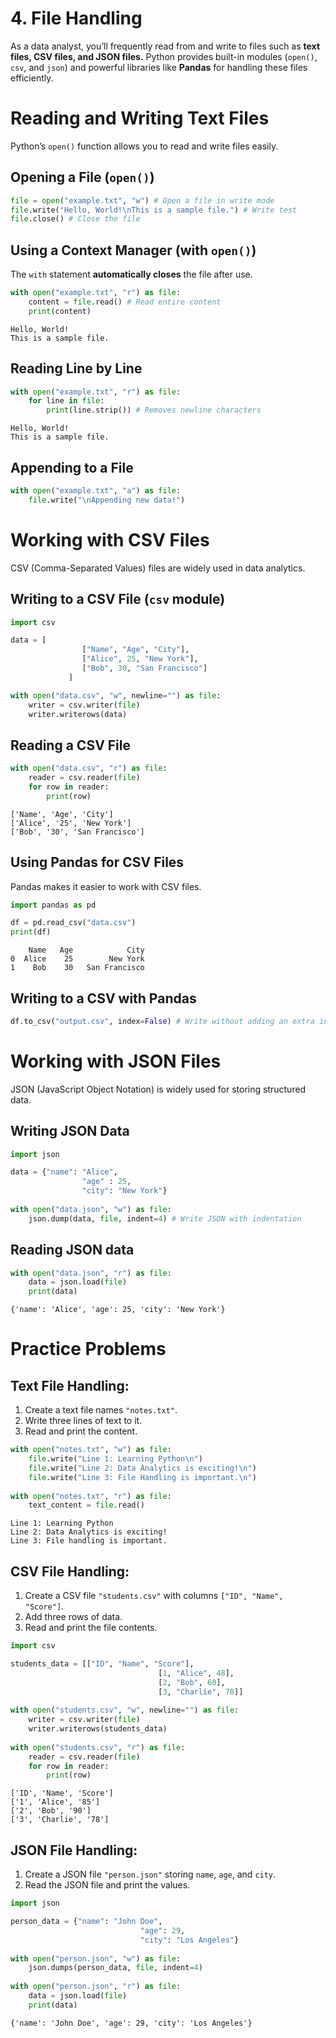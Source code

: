 # 4. File Handling

As a data analyst, you’ll frequently read from and write to files such as **text files, CSV files, and JSON files.** Python provides built-in modules (`open()`, `csv`, and `json`) and powerful libraries like **Pandas** for handling these files efficiently.

# Reading and Writing Text Files

Python’s `open()`  function allows you to read and write files easily.

## **Opening a File (`open()`)**

```python
file = open("example.txt", "w") # Open a file in write mode
file.write("Hello, World!\nThis is a sample file.") # Write test
file.close() # Close the file
```

## **Using a Context Manager** (with `open()`)

The `with` statement **automatically closes** the file after use.

```python
with open("example.txt", "r") as file:
	content = file.read() # Read entire content
	print(content)
```

```
Hello, World!
This is a sample file.
```

## **Reading Line by Line**

```python
with open("example.txt", "r") as file:
	for line in file:
		print(line.strip()) # Removes newline characters
```

```
Hello, World!
This is a sample file.
```

## **Appending to a File**

```python
with open("example.txt", "a") as file:
	file.write("\nAppending new data!")
```

# Working with CSV Files

CSV (Comma-Separated Values) files are widely used in data analytics.

## **Writing to a CSV File (`csv` module)**

```python
import csv

data = [
				["Name", "Age", "City"],
				["Alice", 25, "New York"],
				["Bob", 30, "San Francisco"]
			 ]

with open("data.csv", "w", newline="") as file:
	writer = csv.writer(file)
	writer.writerows(data)
```

## **Reading a CSV File**

```python
with open("data.csv", "r") as file:
	reader = csv.reader(file)
	for row in reader:
		print(row)
```

```
['Name', 'Age', 'City']
['Alice', '25', 'New York']
['Bob', '30', 'San Francisco']
```

## **Using Pandas for CSV Files**

Pandas makes it easier to work with CSV files.

```python
import pandas as pd

df = pd.read_csv("data.csv")
print(df)
```

```
   	Name   Age            City
0  Alice    25        New York
1    Bob    30   San Francisco
```

## **Writing to a CSV with Pandas**

```python
df.to_csv("output.csv", index=False) # Write without adding an extra index column
```

# Working with JSON Files

JSON (JavaScript Object Notation) is widely used for storing structured data.

## **Writing JSON Data**

```python
import json

data = {"name": "Alice",
				"age" : 25,
				"city": "New York"}
				
with open("data.json", "w") as file:
	json.dump(data, file, indent=4) # Write JSON with indentation
```

## **Reading JSON data**

```python
with open("data.json", "r") as file:
	data = json.load(file)
	print(data)
```

```
{'name': 'Alice', 'age': 25, 'city': 'New York'}
```

# Practice Problems

## **Text File Handling:**

1. Create a text file names `"notes.txt"`.
2. Write three lines of text to it.
3. Read and print the content.

```python
with open("notes.txt", "w") as file:
	file.write("Line 1: Learning Python\n")
	file.write("Line 2: Data Analytics is exciting!\n")
	file.write("Line 3: File Handling is important.\n")
	
with open("notes.txt", "r") as file:
	text_content = file.read()
```

```
Line 1: Learning Python
Line 2: Data Analytics is exciting!
Line 3: File handling is important.
```

## **CSV File Handling:**

1. Create a CSV file `"students.csv"` with columns `["ID", "Name", "Score"]`.
2. Add three rows of data.
3. Read and print the file contents.

```python
import csv

students_data = [["ID", "Name", "Score"],
								 [1, "Alice", 48],
								 [2, "Bob", 60],
								 [3, "Charlie", 78]]
								 
with open("students.csv", "w", newline="") as file:
	writer = csv.writer(file)
	writer.writerows(students_data)
	
with open("students.csv", "r") as file:
	reader = csv.reader(file)
	for row in reader:
		print(row)
```

```
['ID', 'Name', 'Score']
['1', 'Alice', '85']
['2', 'Bob', '90']
['3', 'Charlie', '78']
```

## **JSON File Handling:**

1. Create a JSON file `"person.json"` storing `name`, `age`, and `city`.
2. Read the JSON file and print the values.

```python
import json

person_data = {"name": "John Doe",
							 "age": 29,
							 "city": "Los Angeles"}
							 
with open("person.json", "w") as file:
	json.dumps(person_data, file, indent=4)
	
with open("person.json", "r") as file:
	data = json.load(file)
	print(data)
```

```
{'name': 'John Doe', 'age': 29, 'city': 'Los Angeles'}
```